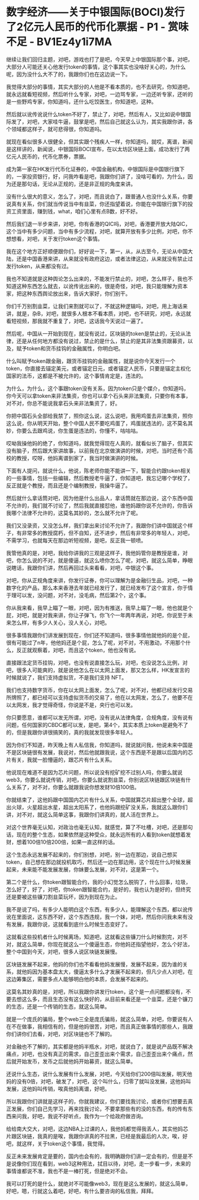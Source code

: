# 数字经济——关于中银国际(BOCI)发行了2亿元人民币的代币化票据 - P1 - 赏味不足 - BV1Ez4y1i7MA

继续让我们回归主题，对吧，游戏也打了是吧，今天早上中银国际那个事，对吧，大部分人可能还关心他发行token的事情，这个事其实也没啥好关心的，为什么呢，因为没什么大不了的，我跟你们也在这边说一下。

我觉得大部分的事情，其实大部分的人他是不看本质的，也不去研究，你知道吧，就永远就看短视频，然后听什么专家，对吧，一边骂专家，一边还听专家，还听的是一些野鸡专家，你知道吗，还什么吃饺医生，你知道吧，这种。

然后就以讹传讹说什么token不好了，禁止了，对吧，然后有人，又比如说中银国际发了，对吧，大家哇牛逼，鼓掌是吧，然后自己就这么认为，其实我跟你讲，各个领域都这样子，就可悲得很，你知道吗。

就现在看似很多人很健全，但其实跟个残疾人一样，你知道吗，就哎，离谱，新闻是这样讲的，新闻说，中银国际BOCI宣布，在以太坊区块链上面，成功发行了两亿元人民币的，代币化票券，票据。

成为第一家在HK发行代币化证券的，中国金融机构，中银国际是中国银行旗下的，一家投资银行，好，问我咋看是吧，我跟你们讲了，没啥可看的，为什么，因为还是那句话，无论从正规的，还是非正规的角度来讲。

没有什么很大的意义，怎么了，对吧，而且说白了，跟普通人也没什么关系，你要说真有关系，你们就当传说当中有韭菜，你还指望着说，你能在中国银行旗下的投资工资里面，赚到钱，what，咱们心里有点B数，好不好。

然后我们退一半步来讲，对吧，你有香港的QIC吗，对吧，香港要开放大陆QIC，这个当中有多少问题，当中有多少流程，对吧，就算开放有多少比例，对吧，你不想想看，对吧，关于发行token这个事情。

我在这个地方正好顺便跟你们，好好说一下，第一，从，从古至今，无论从中国大陆，还是中国香港来讲，从来就没有政府这边，或者法律这边，从来就没有禁止过发行token，从来都没有过。

我也不知道就是这种舆论怎么出来的，不能发行禁止的，对吧，怎么样子，我也不知道这种东西怎么就去，以讹传讹出来的，很是奇怪，对吧，我只能理解为资本家，把这种东西舆论放出来，告诉大家好，你们别干。

你们千万别割韭菜，让我们来割就可以了，不就这种逻辑吗，对吧，用上海话来讲，就是，杂B，对吧，就很多人根本不看本质，对吧，也不研究，对吧，永远就看短视频，那我就不重复了，对吧，这话我今天说过一遍了。

然后呢，中国从一开始到现在，就没有说过，区块链的token是禁止的，无论从法律，还是从任何地方都没有说过，禁止的是什么，禁止的是其非法集资跟募资，以及，赋予token和货币挂钩的金融属性，你明白吧。

什么叫赋予token跟金融，跟货币挂钩的金融属性，就是说你今天发行一个token，你直接去锚定美元，或者锚定日元，或者锚定人民币，只要是锚定主权化国家的法币，这都是不被允许的，这个事情肯定是，违法的。

为什么，为什么，这个事跟token没有关系，因为token只是个媒介，你知道吗，你今天可以拿token来非法集资，你也可以拿个石头来非法集资，只要你有本事，对不对，你总不能说我拿石头来非法集资了，好。

你把中国石头全部给我禁了，照你这么说，这么说吧，我用鸡蛋去非法集资，照你这么说，你从明天开始，整个中国人民不要吃鸡蛋了，鸡蛋就违法的，这不莫名其妙，你要么去跟鸡说，你生蛋是违法的，你懂不，咕咕咕。

哎呦我操他妈的绝了，你知道吗，就我觉得现在人真的，就看似长了脑子，但其实没有脑子，然后跟大家讲故事，以前我在北京做演讲的时候，对吧，当时还有个高校的教授，哎呀，他妈离谱到家了，我当时做演讲的时候。

下面有人提问，就说什么，他说，陈老师你能不能讲一下，智能合约跟token相关的一些事情，包括一些编辑，然后教授老牛逼了，你知道吧，我忘记哪个学校了，反正就是个教授，而且还是个编制教授，我操牛逼了。

然后就什么拿话筒对吧，因为他是什么出品人，拿话筒就在那边说，这个东西中国不允许的，我们就不讨论了，然后我就直接怼他，谁他妈跟你说不允许的，你告诉我哪个法律不允许的，这莫名其妙的，怎么就不允许了呢。

我们又没录资，又没怎么样，我们拿出来讨论不允许了，我跟你们讲中国就这个样子，有非常多的教授腐朽，但不自知，还不进步，然后有非常多的年轻人，对吧，不需学习，也就每天在那边听短视频，是吧，反正我一顿喷。

我管他真的是，对吧，我给你讲我的三观是这样子，我他妈管你是教授是谁，对吧，你怎么说的不对，就是傻逼，就这么喷你怎么了呢，对吧，就这么简单，睁眼说瞎话，我跟你们讲，然后再回过头来看看，对吧，中银这个事。

对吧，你从正规角度来讲，你发行证券，你可以理解为是金融衍生品，对吧，一种数字化的产品，那么本来香港去年就已经发行了，就已经发布了这个宣言，你于情于理可以发，没问题，对不对，没毛病，然后第2个，这个事。

你从我来看，我早上瞄了一眼，对吧，因为有推送，我早上瞄了一眼，他也就是个屁，对吧，就是对我来讲，你让子弹飞，你飞个一年两年再说，对吧，你说至于未来怎么样，有多少人关心，没人关心，对吧。

很多事情我跟你们讲发展到现在，你们还不知道吗，很多事情他就他妈的是个屁，很有可能过了n年，他他妈还是个屁，怎么了呢，对不对，不用激动，不用那个什么，反正就观察着，对吧，而且这个token，他也没有说。

直接跟法定货币挂钩，对吧，也没有说直接怎么玩，对吧，也没说怎么比例，对吧，很多人可能爽的，就是说他怎么在以太网上面发，那又怎么样，HK发宣言的时候就说了，我们支持虚拟货，不是我们支持 NFT。

我们也支持数字货币，你在以太网上面发，怎么了呢，对不对，他都已经发行交易所牌照了，都已经可以支持虚拟货币的交易了，他在以太网发，怎么了，他要不在以太网发，我才觉得奇怪，你说是不是，央行也可以发。

你只要愿意，谁都可以发无所谓，对吧，没有说从法律角度，合规角度，没有说有问题，任何国家的CBDC都可以发，是吧，第4个，其实本质上token是避免不了的，但是我跟你讲很搞笑的，真的我就发现很多年轻人。

因为你们不知道，昨天晚上有人私信我，你知道吗，就说就问我，他说未来中国是不是区块链很有发展，我说对，然后他就跟我说，这个东西是不是跟以后国内的芯片有关，我就一脸懵逼的，跟芯片有什么关系。

他说现在难道不是因为芯片问题，所以说没有挖矿挖不过别人吗，你要么就说web3，你要么就说传销，对吧，你要么就说割韭菜，你别说区块链跟区块链有什么关系了，对不对，你要么就跟我说你想发财10倍100倍。

你就结束了，这他妈跟中国国内芯片有什么关系，中国就算芯片超出整个全球，超出火球，火星超出水星，超出太阳系了，也他妈跟挖矿没关系，我就这么跟你们讲，对不对，就这么简单这事，我跟你们讲真的，就人活在世界上。

对这个世界毫无认知，对政治也毫无认知，就感觉，算了不吐槽，对吧，还是那句话，现在的整个生态，如果依然是这种受众，就永远所有的人看到token就想着发财，想着100倍10倍200倍，如果一直这样的话。

这个生态永远发展不起来的，你们别想，对吧，别一边在那边，说自己想买token，自己想在那边就投机取巧，然后还一边在那边用，这个现在什么时候发展起来，未来能不能发展发展，你妹要么发展，对不对，这是第一个。

第二个是什么，你token跟智能合约，我的小幻觉怎么脱钩了，什么回事，垃圾，怎么好了，好了，对吧，你token跟智能合约，是好的，我也认为是好的，但终究还是要被这些镰刀割韭菜玩坏，因为到现在为止。

我不是说了吗，有多少人能明白这个东西，有多少人，能理解这个东西，都以讹传讹在里面说，这东西不好，这个东西违规，我一个妹，对吧，然后你问我未来有没有发展，我跟你说，这就看到底什么时候生态变好了。

这就看这些投机者什么时候离场，知道吧，这就看这些镰刀什么时候割完，对不对，就这么简单，你现在就这么一个傻逼生态，你他妈还指望他好，怎么个好法，整个中国到今天，对吧，很多人说区块链发展慢。

区块链发展不起来，他妈的你们也不看看他妈发展慢，发展不起来，因为谁的关系，就他妈因为基本盘太大，傻逼太多什么才发展不起来的，但凡少点人对吧，在这边筹集区，需要多点人能够明白他的本质，会发展不起来的。

这莫名其妙真的是，对吧，所以我跟你讲发行token，这个是一点问题都没有，不要去想这么多，而且生态没有这么快好的，从目前来看还是一个韭菜，还是个镰刀的生态，还是一个传销的生态，就这么简单。

就是一个庞氏的骗局，整个web三全是庞氏骗局，就这么简单，对吧，你要说有人在不在做事，我相信有的，但是他妈很苦，对吧，而且真正做事情的那些人，我跟你们讲你们去看，对吧，对区块链也不了解的。

对金融也不了解的，其实都是他妈半瓶水，对吧，就说白了，就是说产品既不解决痛点，对吧，也没有真正的需求，自己歪歪出来个需求，自己歪歪出来个痛点，然后就开始发币，发币之后就他妈开始募资，就这么简单。

还说什么生态，说什么发展有什么发展，对吧，今天给你们200倍叫发展，明天他妈的没有0倍，对吧，破发了，对吧，这个叫什么，归零了就叫没发展，这他妈叫发展，这他妈叫传销，唉真他妈离谱，好吧。

所以我跟你们讲就是这样子的，你就我建议，你们要找我讨论，或者你们想要去真正发展，你们自己先学习，再来找我讨论，不要拿那些有的没的东西，有的传有东西来问我，好吧，我说不好听点，我作为一个给政府做咨询。

给给南大交大，对吧，这边NBA上过课的人，我他妈都觉得我丢人，其实他妈芯片跟区块链，我真的是唉，我跟你讲真的不拉黑，已经是我最后的人次，唉，好吧，就这样，关于token这个事情，我觉得。

反正未来发展肯定是要的，国内也会有的，我明确跟你们讲一定会有的，但是是不是说像你们现在看到，web3这种用法，拭目以待，对吧，走一步看一步，未来的事情谁都说不准，我也不是一棒打死，但是绝对不会。

我可以打死的是什么，就绝对不可能像web3，现在是这么发展的，就这么简单，好吧，嗯，行就这么着吧，好吧，有什么要咨询的私信我，拜拜。

